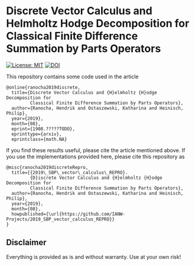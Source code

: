 # Discrete Vector Calculus and Helmholtz Hodge Decomposition for Classical Finite Difference Summation by Parts Operators

[![License: MIT](https://img.shields.io/badge/License-MIT-success.svg)](https://opensource.org/licenses/MIT)
[![DOI](https://zenodo.org/badge/203920739.svg)](https://zenodo.org/badge/latestdoi/203920739)

This repository contains some code used in the article

```
@online{ranocha2019discrete,
  title={Discrete Vector Calculus and {H}elmholtz {H}odge Decomposition for
         Classical Finite Difference Summation by Parts Operators},
  author={Ranocha, Hendrik and Ostaszewski, Katharina and Heinisch, Philip},
  year={2019},
  month={08},
  eprint={1908.?????TODO},
  eprinttype={arxiv},
  eprintclass={math.NA}
```

If you find these results useful, please cite the article mentioned above.
If you use the implementations provided here, please cite this repository as

```
@misc{ranocha2019discreteRepro,
  title={{2019\_SBP\_vector\_calculus\_REPRO}.
         {D}iscrete Vector Calculus and {H}elmholtz {H}odge Decomposition for
         Classical Finite Difference Summation by Parts Operators},
  author={Ranocha, Hendrik and Ostaszewski, Katharina and Heinisch, Philip},
  year={2019},
  month={08},
  howpublished={\url{https://github.com/IANW-Projects/2019_SBP_vector_calculus_REPRO}}
}
```

## Disclaimer

Everything is provided as is and without warranty. Use at your own risk!

